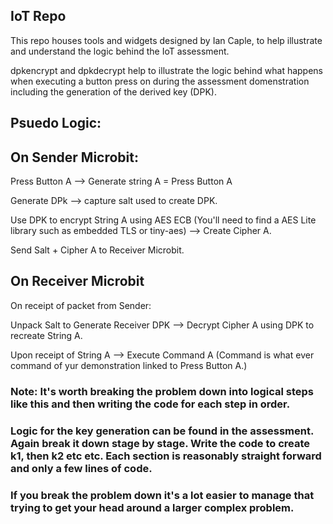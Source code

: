 ## IoT Repo

This repo houses tools and widgets designed by Ian Caple, to help illustrate and understand the logic behind the IoT assessment.

dpkencrypt and dpkdecrypt help to illustrate the logic behind what happens when executing a button press on during the assessment domenstration including the generation of the derived key (DPK).

## Psuedo Logic:

## On Sender Microbit:

Press Button A --> Generate string  A = Press Button A

Generate DPk --> capture salt used to create DPK.

Use DPK to encrypt String A using AES ECB (You'll need to find a AES Lite library such as embedded TLS or tiny-aes) --> Create Cipher A.

Send Salt + Cipher A to Receiver Microbit.

## On Receiver Microbit

On receipt of packet from Sender:

Unpack Salt to Generate Receiver DPK --> Decrypt Cipher A using DPK to recreate String A.

Upon receipt of String A --> Execute Command A (Command is what ever command of yur demonstration linked to Press Button A.)

### Note: It's worth breaking the problem down into logical steps like this and then writing the code for each step in order.

### Logic for the key generation can be found in the assessment. Again break it down stage by stage. Write the code to create k1, then k2 etc etc. Each section is reasonably straight forward and only a few lines of code.

### If you break the problem down it's a lot easier to manage that trying to get your head around a larger complex problem.
